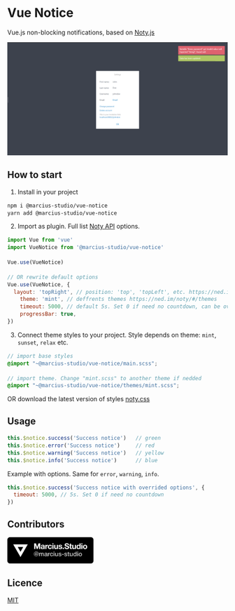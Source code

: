 # Vue Notice

Vue.js non-blocking notifications, based on [Noty.js](https://ned.im/noty)

![vue-notice](docs/img.png)

## How to start

1. Install in your project

```sh
npm i @marcius-studio/vue-notice
yarn add @marcius-studio/vue-notice
```

2. Import as plugin. Full list [Noty API](https://ned.im/noty/#/options) options.

```js
import Vue from 'vue'
import VueNotice from '@marcius-studio/vue-notice'

Vue.use(VueNotice)

// OR rewrite default options
Vue.use(VueNotice, {
  layout: 'topRight', // position: 'top', 'topLeft', etc. https://ned.im/noty/#/types
	theme: 'mint', // deffrents themes https://ned.im/noty/#/themes
	timeout: 5000, // default 5s. Set 0 if need no countdown, can be override for each notice
	progressBar: true,
})

```

3. Connect theme styles to your project. Style depends on theme: `mint`, `sunset`, `relax` etc.

```scss
// import base styles
@import "~@marcius-studio/vue-notice/main.scss"; 

// import theme. Change "mint.scss" to another theme if nedded
@import "~@marcius-studio/vue-notice/themes/mint.scss"; 
```

OR download the latest version of styles [noty.css](https://github.com/needim/noty/blob/master/lib/noty.css)

## Usage

```js
this.$notice.success('Success notice')   // green
this.$notice.error('Success notice')     // red
this.$notice.warning('Success notice')   // yellow
this.$notice.info('Success notice')      // blue
```

Example with options. Same for `error`, `warning`, `info`.

```js
this.$notice.success('Success notice with overrided options', {
  timeout: 5000, // 5s. Set 0 if need no countdown
})
```

## Contributors

<a href="https://github.com/marcius-studio">
<img src="https://raw.githubusercontent.com/marcius-studio/storage/master/badge-marcius-studio.svg" height="60">
</a>  

## Licence

[MIT](http://opensource.org/licenses/MIT)


